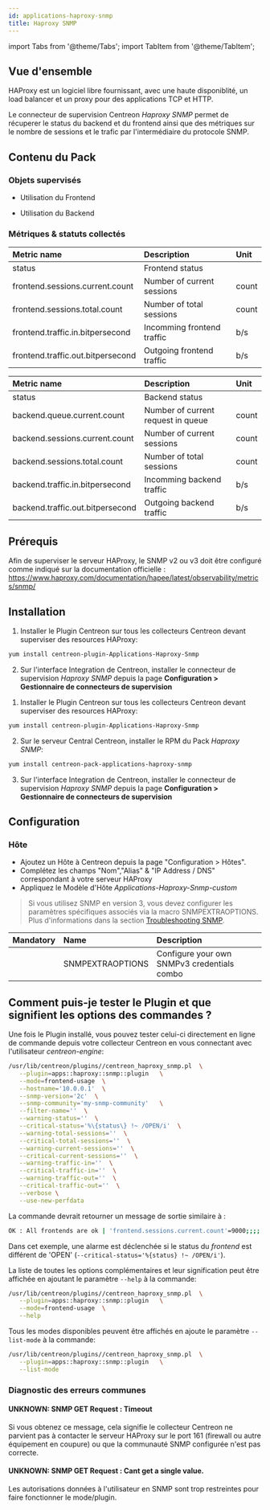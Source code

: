 ```yaml
---
id: applications-haproxy-snmp
title: Haproxy SNMP
---
```

import Tabs from '@theme/Tabs';
import TabItem from '@theme/TabItem';


## Vue d'ensemble

HAProxy est un logiciel libre fournissant, avec une haute disponiblité,
un load balancer et un proxy pour des applications TCP et HTTP.

Le connecteur de supervision Centreon *Haproxy SNMP* permet de récuperer le status du backend
et du frontend ainsi que des métriques sur le nombre de sessions et le trafic par
l'intermédiaire du protocole SNMP.

## Contenu du Pack

### Objets supervisés

* Utilisation du Frontend

* Utilisation du Backend

### Métriques & statuts collectés

<Tabs groupId="sync">
<TabItem value="Frontend-Usage" label="Frontend-Usage">

| Metric name                       | Description                | Unit  |
|:----------------------------------|:---------------------------|:------|
| status                            | Frontend status            |       |
| frontend.sessions.current.count   | Number of current sessions | count |
| frontend.sessions.total.count     | Number of total sessions   | count |
| frontend.traffic.in.bitpersecond  | Incomming frontend traffic | b/s   |
| frontend.traffic.out.bitpersecond | Outgoing frontend traffic  | b/s   |

</TabItem>
<TabItem value="Backend-Usage" label="Backend-Usage">

| Metric name                      | Description                        | Unit  |
|:---------------------------------|:-----------------------------------|:------|
| status                           | Backend status                     |       |
| backend.queue.current.count      | Number of current request in queue | count |
| backend.sessions.current.count   | Number of current sessions         | count |
| backend.sessions.total.count     | Number of total sessions           | count |
| backend.traffic.in.bitpersecond  | Incomming backend traffic          | b/s   |
| backend.traffic.out.bitpersecond | Outgoing backend traffic           | b/s   |

</TabItem>
</Tabs>

## Prérequis

Afin de superviser le serveur HAProxy, le SNMP v2 ou v3 doit être 
configuré comme indiqué sur la documentation officielle :
https://www.haproxy.com/documentation/hapee/latest/observability/metrics/snmp/

## Installation

<Tabs groupId="sync">
<TabItem value="Online License" label="Online License">

1. Installer le Plugin Centreon sur tous les collecteurs Centreon devant superviser des resources HAProxy:

```bash
yum install centreon-plugin-Applications-Haproxy-Snmp
```

2. Sur l'interface Integration de Centreon, installer le connecteur de supervision *Haproxy SNMP* depuis la page **Configuration > Gestionnaire de connecteurs de supervision**

</TabItem>
<TabItem value="Offline License" label="Offline License">

1. Installer le Plugin Centreon sur tous les collecteurs Centreon devant superviser des resources HAProxy:

```bash
yum install centreon-plugin-Applications-Haproxy-Snmp
```

2. Sur le serveur Central Centreon, installer le RPM du Pack *Haproxy SNMP*:

```bash
yum install centreon-pack-applications-haproxy-snmp
```

3. Sur l'interface Integration de Centreon, installer le connecteur de supervision *Haproxy SNMP* depuis la page **Configuration > Gestionnaire de connecteurs de supervision**

</TabItem>
</Tabs>

## Configuration

### Hôte

* Ajoutez un Hôte à Centreon depuis la page "Configuration > Hôtes".
* Complétez les champs "Nom","Alias" & "IP Address / DNS" correspondant à votre serveur HAProxy
* Appliquez le Modèle d'Hôte *Applications-Haproxy-Snmp-custom* 

> Si vous utilisez SNMP en version 3, vous devez configurer les paramètres spécifiques associés via la macro SNMPEXTRAOPTIONS.
> Plus d'informations dans la section [Troubleshooting SNMP](../getting-started/how-to-guides/troubleshooting-plugins.md#snmpv3-options-mapping).

| Mandatory | Name             | Description                                 |
|:----------|:-----------------|:--------------------------------------------|
|           | SNMPEXTRAOPTIONS | Configure your own SNMPv3 credentials combo |

## Comment puis-je tester le Plugin et que signifient les options des commandes ? 

 Une fois le Plugin installé, vous pouvez tester celui-ci directement en ligne 
 de commande depuis votre collecteur Centreon en vous connectant avec 
 l'utilisateur *centreon-engine*:

 ```bash
 /usr/lib/centreon/plugins//centreon_haproxy_snmp.pl  \
    --plugin=apps::haproxy::snmp::plugin   \
    --mode=frontend-usage  \
    --hostname='10.0.0.1'  \
    --snmp-version='2c'  \
    --snmp-community='my-snmp-community'   \
    --filter-name=''  \
    --warning-status=''  \
    --critical-status='%\{status\} !~ /OPEN/i'  \
    --warning-total-sessions=''  \
    --critical-total-sessions=''  \
    --warning-current-sessions=''  \
    --critical-current-sessions=''  \
    --warning-traffic-in=''  \
    --critical-traffic-in=''  \
    --warning-traffic-out=''  \
    --critical-traffic-out=''  \
    --verbose \
    --use-new-perfdata
 ```

 La commande devrait retourner un message de sortie similaire à :

 ```bash
OK : All frontends are ok | 'frontend.sessions.current.count'=9000;;;; 'frontend.sessions.total.count'=9000;;;; 'frontend.traffic.in.bitpersecond'=9000b/s;;;; 'frontend.traffic.out.bitpersecond'=9000b/s;;;;
 ```

Dans cet exemple, une alarme est déclenchée si le status du *frontend* est
différent de 'OPEN' (```--critical-status='%{status} !~ /OPEN/i'```).

 La liste de toutes les options complémentaires et leur signification peut être 
 affichée en ajoutant le paramètre ```--help``` à la commande:

 ```bash
 /usr/lib/centreon/plugins//centreon_haproxy_snmp.pl  \
    --plugin=apps::haproxy::snmp::plugin   \
    --mode=frontend-usage  \
    --help
 ```

 Tous les modes disponibles peuvent être affichés en ajoute le paramètre 
 ```--list-mode``` à la commande:

 ```bash
 /usr/lib/centreon/plugins//centreon_haproxy_snmp.pl  \
    --plugin=apps::haproxy::snmp::plugin   \
    --list-mode
 ```

### Diagnostic des erreurs communes
 
#### UNKNOWN: SNMP GET Request : Timeout

Si vous obtenez ce message, cela signifie le collecteur Centreon ne parvient
pas à contacter le serveur HAProxy sur le port 161 (firewall ou autre équipement
en coupure) ou que la communauté SNMP configurée n'est pas correcte.

#### UNKNOWN: SNMP GET Request : Cant get a single value.

Les autorisations données à l'utilisateur en SNMP sont trop restreintes pour
faire fonctionner le mode/plugin.
